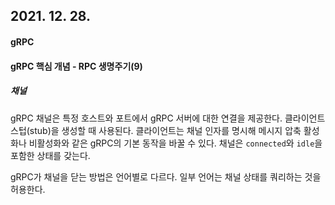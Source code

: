## 2021. 12. 28.

#### gRPC

#### gRPC 핵심 개념 - RPC 생명주기(9)

##### 채널

gRPC 채널은 특정 호스트와 포트에서 gRPC 서버에 대한 연결을 제공한다. 클라이언트 스텁(stub)을 생성할 때 사용된다. 클라이언트는 채널 인자를 명시해 메시지 압축 활성화나 비활성화와 같은 gRPC의 기본 동작을 바꿀 수 있다. 채널은 `connected`와 `idle`을 포함한 상태를 갖는다.

gRPC가 채널을 닫는 방법은 언어별로 다르다. 일부 언어는 채널 상태를 쿼리하는 것을 허용한다.